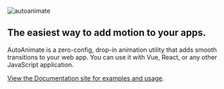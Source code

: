 ![autoanimate](https://user-images.githubusercontent.com/2946356/168898931-6300f6f9-f394-495b-ac02-64d268a4bb31.jpg)

## The easiest way to add motion to your apps.

AutoAnimate is a zero-config, drop-in animation utility that adds smooth transitions to your web app. You can use it with Vue, React, or any other JavaScript application.

[View the Documentation site for examples and usage](https://autoanimate.formkit.com).
